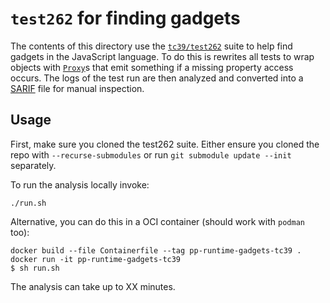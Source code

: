 # `test262` for finding gadgets

The contents of this directory use the [`tc39/test262`] suite to help find
gadgets in the JavaScript language. To do this is rewrites all tests to wrap
objects with [`Proxy`]s that emit something if a missing property access occurs.
The logs of the test run are then analyzed and converted into a [SARIF] file for
manual inspection.

[`proxy`]: https://developer.mozilla.org/en-US/docs/Web/JavaScript/Reference/Global_Objects/Proxy
[sarif]: https://sarifweb.azurewebsites.net/
[`tc39/test262`]: https://github.com/tc39/test262

## Usage

First, make sure you cloned the test262 suite. Either ensure you cloned the repo
with `--recurse-submodules` or run `git submodule update --init` separately.

To run the analysis locally invoke:

```shell
./run.sh
```

Alternative, you can do this in a OCI container (should work with `podman` too):

```shell
docker build --file Containerfile --tag pp-runtime-gadgets-tc39 .
docker run -it pp-runtime-gadgets-tc39
$ sh run.sh
```

The analysis can take up to XX minutes.
